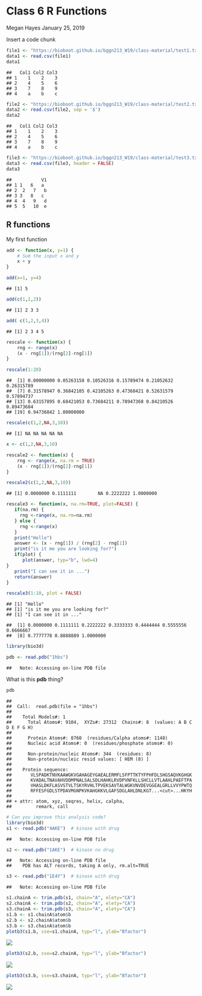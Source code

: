 Class 6 R Functions
================
Megan Hayes
January 25, 2019

Insert a code chunk

``` r
file1 <- "https://bioboot.github.io/bggn213_W19/class-material/test1.txt"  
data1 <- read.csv(file1)
data1
```

    ##   Col1 Col2 Col3
    ## 1    1    2    3
    ## 2    4    5    6
    ## 3    7    8    9
    ## 4    a    b    c

``` r
file2 <- "https://bioboot.github.io/bggn213_W19/class-material/test2.txt"  
data2 <- read.csv(file2, sep = '$')
data2
```

    ##   Col1 Col2 Col3
    ## 1    1    2    3
    ## 2    4    5    6
    ## 3    7    8    9
    ## 4    a    b    c

``` r
file3 <- "https://bioboot.github.io/bggn213_W19/class-material/test3.txt"
data3 <- read.csv(file3, header = FALSE)
data3
```

    ##           V1
    ## 1 1   6   a 
    ## 2  2   7   b
    ## 3 3   8   c 
    ## 4  4   9   d
    ## 5  5   10  e

R functions
-----------

My first function

``` r
add <- function(x, y=1) {
    # Sum the input x and y
    x + y
}
```

``` r
add(x=1, y=4)
```

    ## [1] 5

``` r
add(c(1,2,2))
```

    ## [1] 2 3 3

``` r
add( c(1,2,3,4))
```

    ## [1] 2 3 4 5

``` r
rescale <- function(x) {
    rng <- range(x)
    (x - rng[1])/(rng[2]-rng[1])
}
```

``` r
rescale(1:20)
```

    ##  [1] 0.00000000 0.05263158 0.10526316 0.15789474 0.21052632 0.26315789
    ##  [7] 0.31578947 0.36842105 0.42105263 0.47368421 0.52631579 0.57894737
    ## [13] 0.63157895 0.68421053 0.73684211 0.78947368 0.84210526 0.89473684
    ## [19] 0.94736842 1.00000000

``` r
rescale(c(1,2,NA,3,10))
```

    ## [1] NA NA NA NA NA

``` r
x <- c(1,2,NA,3,10)
```

``` r
rescale2 <- function(x) {
    rng <- range(x, na.rm = TRUE)
    (x - rng[1])/(rng[2]-rng[1])
}
```

``` r
rescale2(c(1,2,NA,3,10))
```

    ## [1] 0.0000000 0.1111111        NA 0.2222222 1.0000000

``` r
rescale3 <- function(x, na.rm=TRUE, plot=FALSE) {
   if(na.rm) {
     rng <-range(x, na.rm=na.rm)
   } else {
     rng <-range(x)
   }
   print("Hello")
   answer <- (x - rng[1]) / (rng[2] - rng[1])
   print("is it me you are looking for?")
   if(plot) {
      plot(answer, typ="b", lwd=4)
}
   print("I can see it in ...")
   return(answer)
}
```

``` r
rescale3(1:10, plot = FALSE)
```

    ## [1] "Hello"
    ## [1] "is it me you are looking for?"
    ## [1] "I can see it in ..."

    ##  [1] 0.0000000 0.1111111 0.2222222 0.3333333 0.4444444 0.5555556 0.6666667
    ##  [8] 0.7777778 0.8888889 1.0000000

``` r
library(bio3d)
```

``` r
pdb <- read.pdb("1hbs")
```

    ##   Note: Accessing on-line PDB file

What is this **pdb** thing?

``` r
pdb
```

    ## 
    ##  Call:  read.pdb(file = "1hbs")
    ## 
    ##    Total Models#: 1
    ##      Total Atoms#: 9104,  XYZs#: 27312  Chains#: 8  (values: A B C D E F G H)
    ## 
    ##      Protein Atoms#: 8760  (residues/Calpha atoms#: 1148)
    ##      Nucleic acid Atoms#: 0  (residues/phosphate atoms#: 0)
    ## 
    ##      Non-protein/nucleic Atoms#: 344  (residues: 8)
    ##      Non-protein/nucleic resid values: [ HEM (8) ]
    ## 
    ##    Protein sequence:
    ##       VLSPADKTNVKAAWGKVGAHAGEYGAEALERMFLSFPTTKTYFPHFDLSHGSAQVKGHGK
    ##       KVADALTNAVAHVDDMPNALSALSDLHAHKLRVDPVNFKLLSHCLLVTLAAHLPAEFTPA
    ##       VHASLDKFLASVSTVLTSKYRVHLTPVEKSAVTALWGKVNVDEVGGEALGRLLVVYPWTQ
    ##       RFFESFGDLSTPDAVMGNPKVKAHGKKVLGAFSDGLAHLDNLKGT...<cut>...HKYH
    ## 
    ## + attr: atom, xyz, seqres, helix, calpha,
    ##         remark, call

``` r
# Can you improve this analysis code?
library(bio3d)
s1 <- read.pdb("4AKE")  # kinase with drug
```

    ##   Note: Accessing on-line PDB file

``` r
s2 <- read.pdb("1AKE")  # kinase no drug
```

    ##   Note: Accessing on-line PDB file
    ##    PDB has ALT records, taking A only, rm.alt=TRUE

``` r
s3 <- read.pdb("1E4Y")  # kinase with drug
```

    ##   Note: Accessing on-line PDB file

``` r
s1.chainA <- trim.pdb(s1, chain="A", elety="CA")
s2.chainA <- trim.pdb(s2, chain="A", elety="CA")
s3.chainA <- trim.pdb(s3, chain="A", elety="CA")
s1.b <- s1.chainA$atom$b
s2.b <- s2.chainA$atom$b
s3.b <- s3.chainA$atom$b
plotb3(s1.b, sse=s1.chainA, typ="l", ylab="Bfactor")
```

![](Class06_files/figure-markdown_github/unnamed-chunk-19-1.png)

``` r
plotb3(s2.b, sse=s2.chainA, typ="l", ylab="Bfactor")
```

![](Class06_files/figure-markdown_github/unnamed-chunk-19-2.png)

``` r
plotb3(s3.b, sse=s3.chainA, typ="l", ylab="Bfactor")
```

![](Class06_files/figure-markdown_github/unnamed-chunk-19-3.png)
